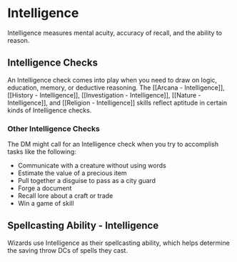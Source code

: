 # Intelligence

Intelligence measures mental acuity, accuracy of recall, and the ability to reason.

## Intelligence Checks

An Intelligence check comes into play when you need to draw on logic, education, memory, or deductive reasoning. The [[Arcana - Intelligence]], [[History - Intelligence]], [[Investigation - Intelligence]], [[Nature - Intelligence]], and [[Religion - Intelligence]] skills reflect aptitude in certain kinds of Intelligence checks.

### Other Intelligence Checks

The DM might call for an Intelligence check when you try to accomplish tasks like the following:

- Communicate with a creature without using words
- Estimate the value of a precious item
- Pull together a disguise to pass as a city guard
- Forge a document
- Recall lore about a craft or trade
- Win a game of skill

## Spellcasting Ability - Intelligence

Wizards use Intelligence as their spellcasting ability, which helps determine the saving throw DCs of spells they cast.


